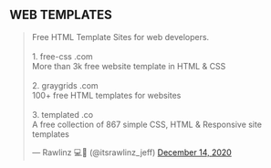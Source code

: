 ## WEB TEMPLATES

<blockquote class="twitter-tweet"><p lang="en" dir="ltr">Free HTML Template Sites for web developers. <br><br>1. free-css .com<br>More than 3k free website template in HTML &amp; CSS<br><br>2. graygrids .com<br>100+ free HTML templates for websites<br><br>3. templated .co<br>A free collection of 867 simple CSS, HTML &amp; Responsive site templates</p>&mdash; Rawlinz 💻🚀 (@itsrawlinz_jeff) <a href="https://twitter.com/itsrawlinz_jeff/status/1338438667266785281?ref_src=twsrc%5Etfw">December 14, 2020</a></blockquote> <script async src="https://platform.twitter.com/widgets.js" charset="utf-8"></script>